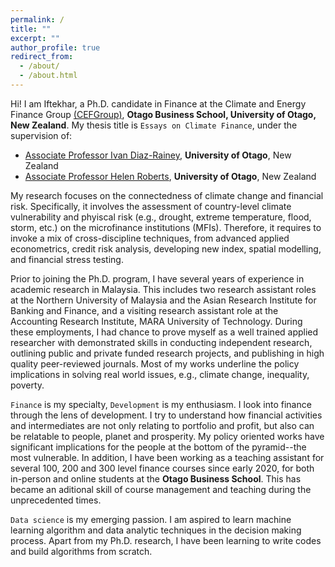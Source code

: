```yaml
---
permalink: /
title: ""
excerpt: ""
author_profile: true
redirect_from: 
  - /about/
  - /about.html
---
```


Hi! I am Iftekhar, a Ph.D. candidate in Finance at the Climate and Energy Finance Group [(CEFGroup)](https://blogs.otago.ac.nz/cefg/about-us/), **Otago Business School, University of Otago, New Zealand**. My thesis title is `Essays on Climate Finance`, under the supervision of: 
* [Associate Professor Ivan Diaz-Rainey](https://www.otago.ac.nz/accountancyfinance/staff/otago032953.html), **University of Otago**, New Zealand
* [Associate Professor Helen Roberts](https://www.otago.ac.nz/accountancyfinance/staff/helenroberts.html), **University of Otago**, New Zealand

My research focuses on the connectedness of climate change and financial risk. Specifically, it involves the assessment of country-level climate vulnerability and phyiscal risk (e.g., drought, extreme temperature, flood, storm, etc.) on the microfinance institutions (MFIs). Therefore, it requires to invoke a mix of cross-discipline techniques, from advanced applied econometrics, credit risk analysis, developing new index, spatial modelling, and financial stress testing.

Prior to joining the Ph.D. program, I have several years of experience in academic research in Malaysia. This includes two research assistant roles at the Northern University of Malaysia and the Asian Research Institute for Banking and Finance, and a visiting research assistant role at the Accounting Research Institute, MARA University of Technology. During these employments, I had chance to prove myself as a well trained applied researcher with demonstrated skills in conducting independent research, outlining public and private funded research projects, and publishing in high quality peer-reviewed journals. Most of my works underline the policy implications in solving real world issues, e.g., climate change, inequality, poverty. 

`Finance` is my specialty, `Development` is my enthusiasm. I look into finance through the lens of development. I try to understand how financial activities and intermediates are not only relating to portfolio and profit, but also can be relatable to people, planet and prosperity. My policy oriented works have significant implications for the people at the bottom of the pyramid--the most vulnerable. In addition, I have been working as a teaching assistant for several 100, 200 and 300 level finance courses since early 2020, for both in-person and online students at the **Otago Business School**. This has became an aditional skill of course management and teaching during the unprecedented times.

`Data science` is my emerging passion. I am aspired to learn machine learning algorithm and data analytic techniques in the decision making process. Apart from my Ph.D. research, I have been learning to write codes and build algorithms from scratch.
